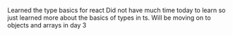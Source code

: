 Learned the type basics for react
Did not have much time today to learn so just learned more about the basics of types in ts. Will be moving on to objects and arrays in day 3
